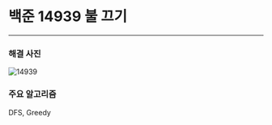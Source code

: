# 백준 14939 불 끄기

---

### 해결 사진
![14939](https://user-images.githubusercontent.com/69099083/94589116-d45ff680-02bf-11eb-8af7-f9bff198fd2f.png)


### 주요 알고리즘
DFS, Greedy
